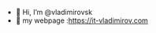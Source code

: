 - 👋 Hi, I’m @vladimirovsk
- 👀 my webpage :https://it-vladimirov.com

<!---
vladimirovsk/vladimirovsk is a ✨ special ✨ repository because its `README.md` (this file) appears on your GitHub profile.
You can click the Preview link to take a look at your changes.
--->
